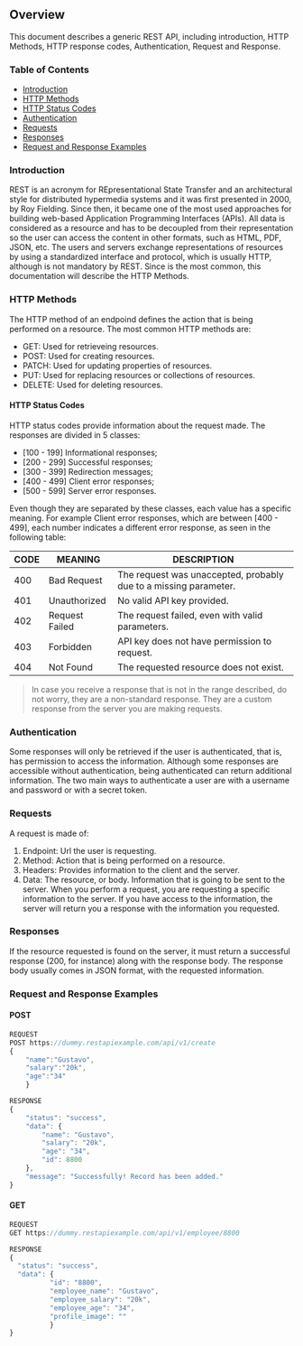## Overview

This document describes a generic REST API, including introduction, HTTP Methods, HTTP response codes, Authentication, Request and Response.

### Table of Contents

* [Introduction](#introduction)
* [HTTP Methods](#http-methods)
* [HTTP Status Codes](#http-status-codes)
* [Authentication](#authentication)
* [Requests](#requests)
* [Responses](#responses)
* [Request and Response Examples](#request-and-response-examples)

### Introduction

REST is an acronym for REpresentational State Transfer and an architectural style for distributed hypermedia systems and it was first presented in 2000, by Roy Fielding. Since then, it became one of the most used approaches for building web-based Application Programming Interfaces (APIs).
All data is considered as a resource and has to be decoupled from their representation so the user can access the content in other formats, such as HTML, PDF, JSON, etc. The users and servers exchange representations of resources by using a standardized interface and protocol, which is usually HTTP, although is not mandatory by REST. Since is the most common, this documentation will describe the HTTP Methods.

### HTTP Methods

The HTTP method of an endpoind defines the action that is being performed on a resource. The most common HTTP methods are:
* GET: Used for retrieveing resources.
* POST: Used for creating resources.
* PATCH: Used for updating properties of resources.
* PUT: Used for replacing resources or collections of resources.
* DELETE: Used for deleting resources.

#### HTTP Status Codes

HTTP status codes provide information about the request made. The responses are divided in 5 classes:
* [100 - 199] Informational responses;
* [200 - 299] Successful responses;
* [300 - 399] Redirection messages;
* [400 - 499] Client error responses;
* [500 - 599] Server error responses.

Even though they are separated by these classes, each value has a specific meaning. For example Client error responses, which are between [400 - 499], each number indicates a different error response, as seen in the following table:

|CODE|MEANING|DESCRIPTION|
|---|---|---|
|400|Bad Request|The request was unaccepted, probably due to a missing parameter.|
|401|Unauthorized|No valid API key provided.|
|402|Request Failed|The request failed, even with valid parameters.|
|403|Forbidden|API key does not have permission to request.|
|404|Not Found|The requested resource does not exist.|

> In case you receive a response that is not in the range described, do not worry, they are a non-standard response. They are a custom response from the server you are making requests.

### Authentication

Some responses will only be retrieved if the user is authenticated, that is, has permission to access the information. Although some responses are accessible without authentication, being authenticated can return additional information. The two main ways to authenticate a user are with a username and password or with a secret token.

### Requests

A request is made of:
1. Endpoint: Url the user is requesting.
2. Method: Action that is being performed on a resource.
3. Headers: Provides information to the client and the server.
4. Data: The resource, or body. Information that is going to be sent to the server.
When you perform a request, you are requesting a specific information to the server. If you have access to the information, the server will return you a response with the information you requested.

### Responses

If the resource requested is found on the server, it must return a successful response (200, for instance) along with the response body. The response body usually comes in JSON format, with the requested information.

### Request and Response Examples

#### POST

~~~javascript
REQUEST
POST https://dummy.restapiexample.com/api/v1/create
{
    "name":"Gustavo",
    "salary":"20k",
    "age":"34"
    }
~~~
~~~javascript
RESPONSE
{
    "status": "success",
    "data": {
        "name": "Gustavo",
        "salary": "20k",
        "age": "34",
        "id": 8800
    },
    "message": "Successfully! Record has been added."
}
~~~


#### GET
~~~javascript
REQUEST
GET https://dummy.restapiexample.com/api/v1/employee/8800
~~~
~~~javascript
RESPONSE
{
  "status": "success",
  "data": {
          "id": "8800",
          "employee_name": "Gustavo",
          "employee_salary": "20k",
          "employee_age": "34",
          "profile_image": ""
          }
}
~~~
